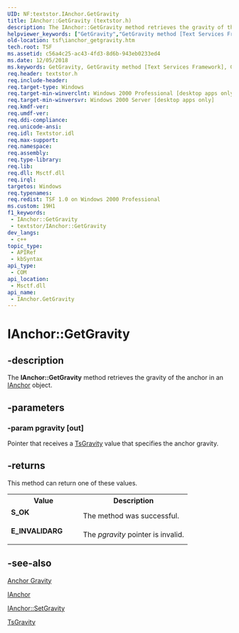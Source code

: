 ```yaml
---
UID: NF:textstor.IAnchor.GetGravity
title: IAnchor::GetGravity (textstor.h)
description: The IAnchor::GetGravity method retrieves the gravity of the anchor in an IAnchor object.
helpviewer_keywords: ["GetGravity","GetGravity method [Text Services Framework]","GetGravity method [Text Services Framework]","IAnchor interface","IAnchor interface [Text Services Framework]","GetGravity method","IAnchor.GetGravity","IAnchor::GetGravity","textstor/IAnchor::GetGravity","tsf.ianchor_getgravity"]
old-location: tsf\ianchor_getgravity.htm
tech.root: TSF
ms.assetid: c56a4c25-ac43-4fd3-8d6b-943eb0233ed4
ms.date: 12/05/2018
ms.keywords: GetGravity, GetGravity method [Text Services Framework], GetGravity method [Text Services Framework],IAnchor interface, IAnchor interface [Text Services Framework],GetGravity method, IAnchor.GetGravity, IAnchor::GetGravity, textstor/IAnchor::GetGravity, tsf.ianchor_getgravity
req.header: textstor.h
req.include-header: 
req.target-type: Windows
req.target-min-winverclnt: Windows 2000 Professional [desktop apps only]
req.target-min-winversvr: Windows 2000 Server [desktop apps only]
req.kmdf-ver: 
req.umdf-ver: 
req.ddi-compliance: 
req.unicode-ansi: 
req.idl: Textstor.idl
req.max-support: 
req.namespace: 
req.assembly: 
req.type-library: 
req.lib: 
req.dll: Msctf.dll
req.irql: 
targetos: Windows
req.typenames: 
req.redist: TSF 1.0 on Windows 2000 Professional
ms.custom: 19H1
f1_keywords:
 - IAnchor::GetGravity
 - textstor/IAnchor::GetGravity
dev_langs:
 - c++
topic_type:
 - APIRef
 - kbSyntax
api_type:
 - COM
api_location:
 - Msctf.dll
api_name:
 - IAnchor.GetGravity
---
```


# IAnchor::GetGravity


## -description

The <b>IAnchor::GetGravity</b> method retrieves the gravity of the anchor in an <a href="https://docs.microsoft.com/windows/desktop/api/textstor/nn-textstor-ianchor">IAnchor</a> object.

## -parameters

### -param pgravity [out]

Pointer that receives a <a href="/windows/win32/api/textstor/ne-textstor-tsgravity">TsGravity</a> value that specifies the anchor gravity.

## -returns

This method can return one of these values.

<table>
<tr>
<th>Value</th>
<th>Description</th>
</tr>
<tr>
<td width="40%">
<dl>
<dt><b>S_OK</b></dt>
</dl>
</td>
<td width="60%">
The method was successful.

</td>
</tr>
<tr>
<td width="40%">
<dl>
<dt><b>E_INVALIDARG</b></dt>
</dl>
</td>
<td width="60%">
The <i>pgravity</i> pointer is invalid. 

</td>
</tr>
</table>

## -see-also

<a href="https://docs.microsoft.com/windows/desktop/TSF/ranges">Anchor Gravity</a>



<a href="https://docs.microsoft.com/windows/desktop/api/textstor/nn-textstor-ianchor">IAnchor</a>



<a href="https://docs.microsoft.com/windows/desktop/api/textstor/nf-textstor-ianchor-setgravity">IAnchor::SetGravity</a>



<a href="/windows/win32/api/textstor/ne-textstor-tsgravity">TsGravity</a>

